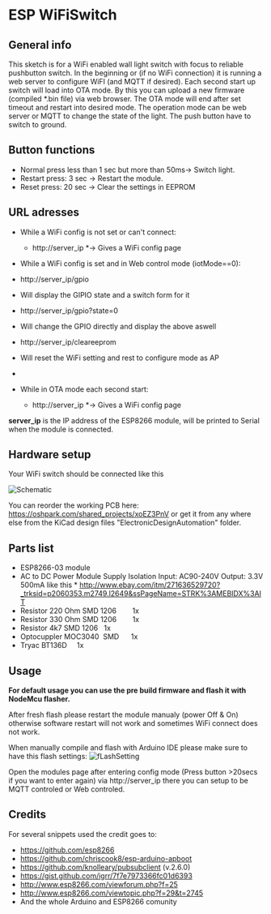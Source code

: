 # ESP WiFiSwitch
## General info
This sketch is for a WiFi enabled wall light switch with focus to reliable pushbutton switch.
In the beginning or (if no WiFi connection) it is running a web server to configure WiFI (and MQTT if desired). 
Each second start up switch will load into OTA mode. By this you can upload a new firmware (compiled *.bin file) via web browser. The OTA mode will end after set timeout and restart into desired mode.
The operation mode can be web server or MQTT to change the state of the light.
The push button have to switch to ground.
## Button functions
* Normal press less than 1 sec but more than 50ms-> Switch light.
* Restart press: 3 sec -> Restart the module.
* Reset press: 20 sec -> Clear the settings in EEPROM

## URL adresses
* While a WiFi config is not set or can't connect:
   * http://server_ip
   *-> Gives a WiFi config page 
  
* While a WiFi config is set and in Web control mode (iotMode==0):
 * http://server_ip/gpio
  * Will display the GIPIO state and a switch form for it
  
 * http://server_ip/gpio?state=0
  * Will change the GPIO directly and display the above aswell
  
 * http://server_ip/cleareeprom 
  * Will reset the WiFi setting and rest to configure mode as AP
  * 
* While in OTA mode each second start:
   * http://server_ip
   *-> Gives a WiFi config page 
  
<b>server_ip</b> is the IP address of the ESP8266 module, will be printed to Serial when the module is connected.

## Hardware setup
Your WiFi switch should be connected like this

![Schematic](https://raw.githubusercontent.com/biohazardxxx/ESP_WiFiSwitch/master/ElectronicDesignAutomation/Schematic.png)

You can reorder the working PCB here: https://oshpark.com/shared_projects/xoEZ3PnV or get it from any where else from the KiCad design files "ElectronicDesignAutomation" folder.

## Parts list
* ESP8266-03 module
* AC to DC Power Module Supply Isolation Input: AC90-240V Output: 3.3V 500mA like this * http://www.ebay.com/itm/271636529720?_trksid=p2060353.m2749.l2649&ssPageName=STRK%3AMEBIDX%3AIT
* Resistor 220 Ohm SMD 1206        1x
* Resistor 330 Ohm SMD 1206        1x
* Resistor 4k7 SMD 1206   1x
* Optocuppler MOC3040  SMD      1x
* Tryac BT136D     1x

## Usage
<b>For default usage you can use the pre build firmware and flash it with NodeMcu flasher.</b>

After fresh flash please restart the module manualy (power Off & On) otherwise software restart will not work and sometimes WiFi connect does not work.

When manually compile and flash with Arduino IDE please make sure to have this flash settings: ![fLashSetting](https://github.com/biohazardxxx/ESP_WiFiSwitch/blob/master/other/flashSettings.png)

Open the modules page after entering config mode (Press button >20secs if you want to enter again) via http://server_ip there you can setup to be MQTT controled or Web controled.

## Credits
For several snippets used the credit goes to:
 - https://github.com/esp8266
 - https://github.com/chriscook8/esp-arduino-apboot
 - https://github.com/knolleary/pubsubclient (v.2.6.0)
 - https://gist.github.com/igrr/7f7e7973366fc01d6393
 - http://www.esp8266.com/viewforum.php?f=25
 - http://www.esp8266.com/viewtopic.php?f=29&t=2745
 - And the whole Arduino and ESP8266 comunity
